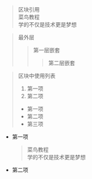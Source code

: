 > 区块引用  
> 菜鸟教程  
> 学的不仅是技术更是梦想


> 最外层
> > 第一层嵌套
> > > 第二层嵌套


> 区块中使用列表
> 1. 第一项
> 2. 第二项
> + 第一项
> + 第二项
> + 第三项


* 第一项
    > 菜鸟教程  
    > 学的不仅是技术更是梦想
* 第二项
